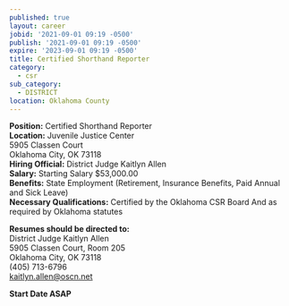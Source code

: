 ```yaml
---
published: true
layout: career
jobid: '2021-09-01 09:19 -0500'
publish: '2021-09-01 09:19 -0500'
expire: '2023-09-01 09:19 -0500'
title: Certified Shorthand Reporter
category:
  - csr
sub_category:
  - DISTRICT
location: Oklahoma County
---
```

**Position:** Certified Shorthand Reporter  
**Location:** Juvenile Justice Center  
5905 Classen Court  
Oklahoma City, OK 73118  
**Hiring Official:** District Judge Kaitlyn Allen  
**Salary:** Starting Salary $53,000.00    
**Benefits:** State Employment (Retirement, Insurance Benefits, Paid Annual and Sick Leave)  
**Necessary Qualifications:** Certified by the Oklahoma CSR Board And as required by Oklahoma statutes

**Resumes should be directed to:**    
District Judge Kaitlyn Allen  
5905 Classen Court, Room 205  
Oklahoma City, OK  73118  
(405) 713-6796   
[kaitlyn.allen@oscn.net](mailto:kaitlyn.allen@oscn.net)

**Start Date ASAP**
